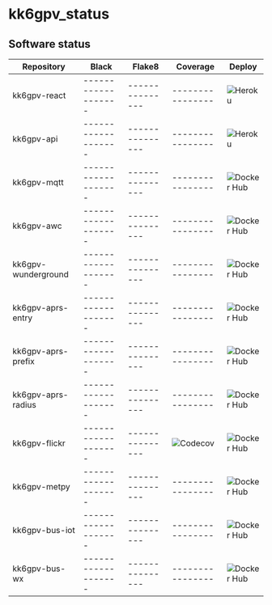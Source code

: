 # kk6gpv_status

## Software status

| Repository     | Black        | Flake8      | Coverage         | Deploy        |
| -------------- | ------------ | ----------- | ------------- | ------------- |
| kk6gpv-react | ------------------- | --------------- | ---------------- | ![Heroku](https://github.com/areed145/kk6gpv-react/workflows/Deploy%20to%20Heroku/badge.svg) |
| kk6gpv-api | ------------------- | --------------- | ---------------- | ![Heroku](https://github.com/areed145/kk6gpv-api/workflows/Deploy%20to%20Heroku/badge.svg) |
| kk6gpv-mqtt | ------------------- | --------------- | ---------------- | ![Docker Hub](https://github.com/areed145/kk6gpv-mqtt/workflows/Docker%20Image%20CI/badge.svg) |
| kk6gpv-awc | ------------------- | --------------- | ---------------- | ![Docker Hub](https://github.com/areed145/kk6gpv-awc/workflows/Docker%20Image%20CI/badge.svg) |
| kk6gpv-wunderground | ------------------- | --------------- | ---------------- | ![Docker Hub](https://github.com/areed145/kk6gpv-wunderground/workflows/Docker%20Image%20CI/badge.svg) |
| kk6gpv-aprs-entry | ------------------- | --------------- | ---------------- | ![Docker Hub](https://github.com/areed145/kk6gpv-aprs-entry/workflows/Docker%20Image%20CI/badge.svg) |
| kk6gpv-aprs-prefix | ------------------- | --------------- | ---------------- | ![Docker Hub](https://github.com/areed145/kk6gpv-aprs-prefix/workflows/Docker%20Image%20CI/badge.svg) |
| kk6gpv-aprs-radius | ------------------- | --------------- | ---------------- | ![Docker Hub](https://github.com/areed145/kk6gpv-aprs-radius/workflows/Docker%20Image%20CI/badge.svg) |
| kk6gpv-flickr | ------------------- | --------------- | ![Codecov](https://img.shields.io/codecov/c/github/areed145/kk6gpv-flickr) | ![Docker Hub](https://github.com/areed145/kk6gpv-flickr/workflows/Docker%20Image%20CI/badge.svg) |
| kk6gpv-metpy | ------------------- | --------------- | ---------------- | ![Docker Hub](https://github.com/areed145/kk6gpv-metpy/workflows/Docker%20Image%20CI/badge.svg) |
| kk6gpv-bus-iot | ------------------- | --------------- | ---------------- | ![Docker Hub](https://github.com/areed145/kk6gpv-bus-iot/workflows/Docker%20Image%20CI/badge.svg) |
| kk6gpv-bus-wx | ------------------- | --------------- | ---------------- | ![Docker Hub](https://github.com/areed145/kk6gpv-bus-wx/workflows/Docker%20Image%20CI/badge.svg) |
